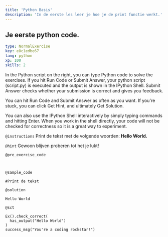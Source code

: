 ```yaml
---
title: 'Python Basis'
description: 'In de eerste les leer je hoe je de print functie werkt.'
---
```


## Je eerste python code.

```yaml
type: NormalExercise
key: e8c1edbe67
lang: python
xp: 100
skills: 2
```

In the Python script on the right, you can type Python code to solve the exercises. If you hit Run Code or Submit Answer, your python script (script.py) is executed and the output is shown in the IPython Shell. Submit Answer checks whether your submission is correct and gives you feedback.

You can hit Run Code and Submit Answer as often as you want. If you're stuck, you can click Get Hint, and ultimately Get Solution.

You can also use the IPython Shell interactively by simply typing commands and hitting Enter. When you work in the shell directly, your code will not be checked for correctness so it is a great way to experiment.

`@instructions`
Print de tekst met de volgende woorden: **Hello World.**

`@hint`
Gewoon blijven proberen tot het je lukt!

`@pre_exercise_code`
```{python}


```

`@sample_code`
```{python}
#Print de tekst
```

`@solution`
```{python}
Hello World
```

`@sct`
```{python}
Ex().check_correct(
  has_output("Hello World")
)
success_msg("You're a coding rockstar!")
```
